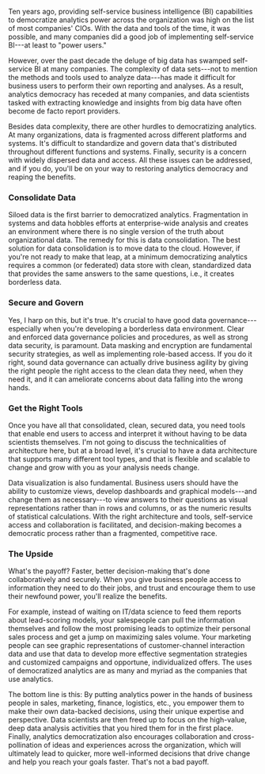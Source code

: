 Ten years ago, providing self-service business intelligence (BI)
capabilities to democratize analytics power across the organization was
high on the list of most companies' CIOs. With the data and tools of the
time, it was possible, and many companies did a good job of implementing
self-service BI---at least to "power users."

However, over the past decade the deluge of big data has swamped
self-service BI at many companies. The complexity of data sets---not to
mention the methods and tools used to analyze data---has made it
difficult for business users to perform their own reporting and
analyses. As a result, analytics democracy has receded at many
companies, and data scientists tasked with extracting knowledge and
insights from big data have often become de facto report providers.

Besides data complexity, there are other hurdles to democratizing
analytics. At many organizations, data is fragmented across different
platforms and systems. It's difficult to standardize and govern data
that's distributed throughout different functions and systems. Finally,
security is a concern with widely dispersed data and access. All these
issues can be addressed, and if you do, you'll be on your way to
restoring analytics democracy and reaping the benefits.

### Consolidate Data

Siloed data is the first barrier to democratized analytics.
Fragmentation in systems and data hobbles efforts at enterprise-wide
analysis and creates an environment where there is no single version of
the truth about organizational data. The remedy for this is data
consolidation. The best solution for data consolidation is to move data
to the cloud. However, if you're not ready to make that leap, at a
minimum democratizing analytics requires a common (or federated) data
store with clean, standardized data that provides the same answers to
the same questions, i.e., it creates borderless data.

### Secure and Govern

Yes, I harp on this, but it's true. It's crucial to have good data
governance---especially when you're developing a borderless data
environment. Clear and enforced data governance policies and procedures,
as well as strong data security, is paramount. Data masking and
encryption are fundamental security strategies, as well as implementing
role-based access. If you do it right, sound data governance can
actually drive business agility by giving the right people the right
access to the clean data they need, when they need it, and it can
ameliorate concerns about data falling into the wrong hands.

### Get the Right Tools

Once you have all that consolidated, clean, secured data, you need tools
that enable end users to access and interpret it without having to be
data scientists themselves. I'm not going to discuss the technicalities
of architecture here, but at a broad level, it's crucial to have a data
architecture that supports many different tool types, and that is
flexible and scalable to change and grow with you as your analysis needs
change.

Data visualization is also fundamental. Business users should have the
ability to customize views, develop dashboards and graphical
models---and change them as necessary---to view answers to their
questions as visual representations rather than in rows and columns, or
as the numeric results of statistical calculations. With the right
architecture and tools, self-service access and collaboration is
facilitated, and decision-making becomes a democratic process rather
than a fragmented, competitive race.

### The Upside

What's the payoff? Faster, better decision-making that's done
collaboratively and securely. When you give business people access to
information they need to do their jobs, and trust and encourage them to
use their newfound power, you'll realize the benefits.

For example, instead of waiting on IT/data science to feed them reports
about lead-scoring models, your salespeople can pull the information
themselves and follow the most promising leads to optimize their
personal sales process and get a jump on maximizing sales volume. Your
marketing people can see graphic representations of customer-channel
interaction data and use that data to develop more effective
segmentation strategies and customized campaigns and opportune,
individualized offers. The uses of democratized analytics are as many
and myriad as the companies that use analytics.

The bottom line is this: By putting analytics power in the hands of
business people in sales, marketing, finance, logistics, etc., you
empower them to make their own data-backed decisions, using their unique
expertise and perspective. Data scientists are then freed up to focus on
the high-value, deep data analysis activities that you hired them for in
the first place. Finally, analytics democratization also encourages
collaboration and cross-pollination of ideas and experiences across the
organization, which will ultimately lead to quicker, more well-informed
decisions that drive change and help you reach your goals faster. That's
not a bad payoff.
